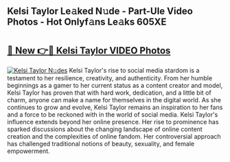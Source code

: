 ## Kelsi Taylor Le𝚊ked N𝚞de - Part-UIe Video Photos - Hot Onlyf𝚊ns Le𝚊ks 605XE

# <h2><a href="http://ab73364.deff.icu/?id=Kelsi+Taylor">🔗 New 👉🔴 Kelsi Taylor VIDEO Photos</a></h2>

[![Kelsi Taylor N𝚞des](https://i.imgur.com/rIISA9y.gif)](http://ab73364.deff.icu/?id=Kelsi+Taylor)
Kelsi Taylor's rise to social media stardom is a testament to her resilience, creativity, and authenticity. From her humble beginnings as a gamer to her current status as a content creator and model, Kelsi Taylor has proven that with hard work, dedication, and a little bit of charm, anyone can make a name for themselves in the digital world. As she continues to grow and evolve, Kelsi Taylor remains an inspiration to her fans and a force to be reckoned with in the world of social media. Kelsi Taylor's influence extends beyond her online presence. Her rise to prominence has sparked discussions about the changing landscape of online content creation and the complexities of online fandom. Her controversial approach has challenged traditional notions of beauty, sexuality, and female empowerment.
